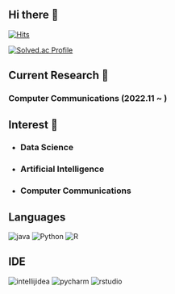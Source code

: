## Hi there 👋

[![Hits](https://hits.seeyoufarm.com/api/count/incr/badge.svg?url=https%3A%2F%2Fgithub.com%2FSIron17&count_bg=%23000000&title_bg=%23555555&icon=&icon_color=%23E7E7E7&title=hits&edge_flat=false)](https://hits.seeyoufarm.com)

[![Solved.ac Profile](http://mazassumnida.wtf/api/generate_badge?boj=jsca1002)](https://solved.ac/jsca1002)

<!-- ![Anurag's GitHub stats](https://github-readme-stats.vercel.app/api?username=SIron17&show_icons=true&theme=radical) --> 

## Current Research 📖
### Computer Communications (2022.11 ~ )

## Interest 🌱
* ### Data Science
* ### Artificial Intelligence
* ### Computer Communications

## Languages
![java](https://img.shields.io/badge/java-007396.svg?&style=for-the-badge&logo=java&logoColor=white)
![Python](https://img.shields.io/badge/Python-3776AB.svg?&style=for-the-badge&logo=Python&logoColor=white)
![R](https://img.shields.io/badge/R-276DC3.svg?&style=for-the-badge&logo=R&logoColor=white)

## IDE
![intellijidea](https://img.shields.io/badge/IntelliJ-000000.svg?&style=for-the-badge&logo=intellijidea&logoColor=white)
![pycharm](https://img.shields.io/badge/PyCharm-000000.svg?&style=for-the-badge&logo=pycharm&logoColor=white)
![rstudio](https://img.shields.io/badge/rstudio-75AADB.svg?&style=for-the-badge&logo=rstudio&logoColor=white)
